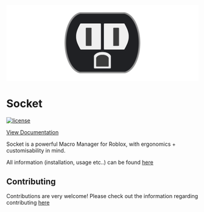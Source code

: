 ![Socket Logo](resources/logo_wide_background.png)

# Socket
[![license](https://img.shields.io/github/license/JoelBrd/Socket)](https://github.com/JoelBrd/Socket/blob/main/LICENSE)

[View Documentation](https://joelbrd.github.io/Socket/)


Socket is a powerful Macro Manager for Roblox, with ergonomics + customisability in mind. 

All information (installation, usage etc..) can be found [here](https://joelbrd.github.io/Socket/)

## Contributing

Contributions are very welcome! Please check out the information regarding contributing [here](https://joelbrd.github.io/Socket/docs/Contributing)